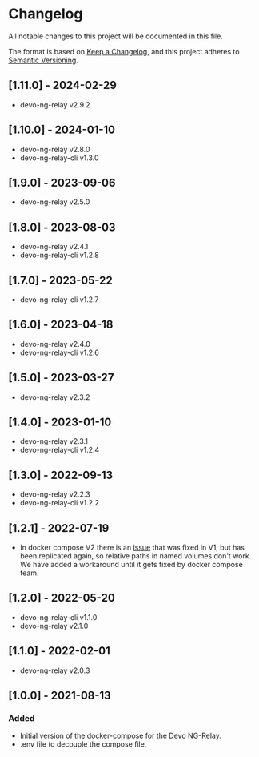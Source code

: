 # Changelog
All notable changes to this project will be documented in this file.

The format is based on [Keep a Changelog](https://keepachangelog.com/en/1.0.0/),
and this project adheres to [Semantic Versioning](https://semver.org/spec/v2.0.0.html).

## [1.11.0] - 2024-02-29

- devo-ng-relay v2.9.2

## [1.10.0] - 2024-01-10

- devo-ng-relay v2.8.0
- devo-ng-relay-cli v1.3.0

## [1.9.0] - 2023-09-06

- devo-ng-relay v2.5.0

## [1.8.0] - 2023-08-03

- devo-ng-relay v2.4.1
- devo-ng-relay-cli v1.2.8

## [1.7.0] - 2023-05-22

- devo-ng-relay-cli v1.2.7

## [1.6.0] - 2023-04-18

- devo-ng-relay v2.4.0
- devo-ng-relay-cli v1.2.6

## [1.5.0] - 2023-03-27

- devo-ng-relay v2.3.2

## [1.4.0] - 2023-01-10

- devo-ng-relay v2.3.1
- devo-ng-relay-cli v1.2.4

## [1.3.0] - 2022-09-13

- devo-ng-relay v2.2.3
- devo-ng-relay-cli v1.2.2

## [1.2.1] - 2022-07-19

- In docker compose V2 there is an [issue](https://github.com/docker/compose/issues/9410) 
that was fixed in V1, but has been replicated again, so relative paths in named volumes 
don't work. We have added a workaround until it gets fixed by docker compose team.

## [1.2.0] - 2022-05-20

- devo-ng-relay-cli v1.1.0
- devo-ng-relay v2.1.0

## [1.1.0] - 2022-02-01

- devo-ng-relay v2.0.3

## [1.0.0] - 2021-08-13

### Added 

- Initial version of the docker-compose for the Devo NG-Relay.
- .env file to decouple the compose file.
